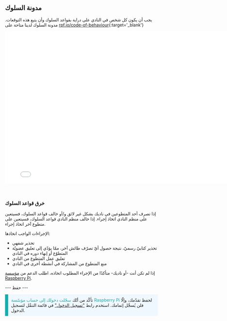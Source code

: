 ## مدونة السلوك

يجب أن يكون كل شخص في النادي على دراية بقواعد السلوك وأن يتبع هذه التوقعات. مدونة السلوك لدينا متاحة على [rpf.io/code-of-behaviour](http://rpf.io/code-of-behaviour){:target='_blank'}

<embed src="images/Raspberry_Pi_Foundation-safeguarding-code-of-behaviour.pdf" width="790" height="500" 
 type="application/pdf">
  </p> 
  
  <p spaces-before="0">
    <br>
  </p>
<h3 spaces-before="0">
  خرق قواعد السلوك
</h3>

<p spaces-before="0">
  إذا تصرف أحد المتطوعين في ناديك بشكل غير لائق و/أو خالف قواعد السلوك، فسيتعين على منظم النادي اتخاذ إجراء. إذا خالف منظم النادي قواعد السلوك، فسيتعين على متطوع آخر اتخاذ إجراء.
</p>

<p spaces-before="0">
  الإجراءات الواجب اتخاذها:
</p>

<ul>
  <li>
    تحذير شفهي
  </li>
  <li>
    تحذير كتابيّ رسميّ، نتيجة حصول أيّ تصرّف طائش آخر، ممّا يؤدّي إلى تعليق عضويّة المتطوّع أو إنهاء دوره في النادي
  </li>
  <li>
    تعليق عمل المتطوع من النادي
  </li>
  <li>
    منع المتطوع من المشاركة في أنشطة أخرى في النادي
  </li>
</ul>

<p spaces-before="0">
  إذا لم تكن أنت -أو ناديك- متأكدًا من الإجراء المطلوب اتخاذه، اطلب الدعم من <a href="mailto:safeguarding@raspberrypi.org">مؤسسة Raspberry Pi</a>.
</p>

<p spaces-before="0">
  --- حفظ ---
</p>

<p style="border-left: solid; border-width:10px; border-color: #0faeb0; background-color: aliceblue; padding: 10px;">
تأكّد من أنّك <span style="color: #0faeb0">سجّلت دخولك إلى حساب مؤسّسة Raspberry Pi</span> لحفظ تقدّمك، وإلّا فلن يُسجَّل إتمامك. استخدم رابط <a href="https://my.raspberrypi.org/login">"تسجيل الدخول"</a> في قائمة التنقّل لتسجيل الدخول.
</p>
